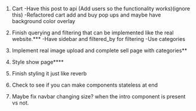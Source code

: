 1. Cart
	-Have this post to api (Add users so the functionality works)(ignore this) 
	-Refactored cart add and buy pop ups and maybe have background color overlay

2. Finish querying and filtering that can be implemented like the real website.***
	-Have sidebar and filtered_by for filtering
	-Use categories

3. Implement real image upload and complete sell page with categories**

4. Style show page****

4. Finish styling it just like reverb

5. Check to see if you can make components stateless at end

6. Maybe fix navbar changing size? when the intro component is present vs not.